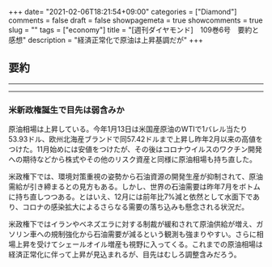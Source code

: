 +++
date= "2021-02-06T18:21:54+09:00"
categories = ["Diamond"]
comments = false
draft = false
showpagemeta = true
showcomments = true
slug = ""
tags = ["economy"]
title = "[週刊ダイヤモンド]　109巻6号　要約と感想"
description = "経済正常化で原油は上昇基調だが"
+++

## **要約**
***

***

### **米新政権誕生で目先は弱含みか**

原油相場は上昇している。今年1月13日は米国産原油のWTIで1バレル当たり53.93ドル、欧州北海産ブランドで同57.42ドルまで上昇し昨年2月以来の高値をつけた。11月始めには安値をつけたが、その後はコロナウイルスのワクチン開発への期待などから株式やその他のリスク資産と同様に原油相場も持ち直した。

米政権下では、環境対策重視の姿勢から石油資源の開発生産が抑制されて、原油需給が引き締まるとの見方もある。しかし、世界の石油需要は昨年7月をボトムに持ち直しつつある。とはいえ、12月には前年比7%減と依然として水面下であり、コロナの感染拡大によるさらなる需要の落ち込みも懸念される状況だ。

米政権下ではイランやベネズエラに対する制裁が緩和されて原油供給が増え、ガソリン車への規制強化から石油需要が減るという観測も強まりやすい。さらに相場上昇を受けてシェールオイル増産も視野に入ってくる。これまでの原油相場は経済正常化に伴って上昇が見込まれるが、目先はむしろ調整含みだろう。

　
